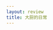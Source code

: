 ```yaml
---
layout: review
title: 大厨的日常
---
```


<img src="/weedfs/2/02a4114c08/7496AAD14F23C29D45E3DB7F0B970B0F.png" alt="" ></img>
<img src="/weedfs/1/03f1561b20/7ABA4A07583294EB85AA52B5B6AEF129.png" alt="" ></img>
<img src="/weedfs/1/043f2b09e3/8A86FBE06F8DC98A2CEF3591AB47E6DD.png" alt="" ></img>
<img src="/weedfs/1/0147cdfce0/3DC2EEAFB5939C4DB74C93981189728C.png" alt="" ></img>
<img src="/weedfs/5/055d1ff29d/3929586CBC711058EBE113A64D747012.png" alt="" ></img>
<img src="/weedfs/3/07993bf975/ECFDF70328611AE02316CA7E1AD33826.png" alt="" ></img>
<img src="/weedfs/5/0804e6f4a0/E493A8DF1800DD5E4696ACEA57AB4D4E.png" alt="" ></img>
